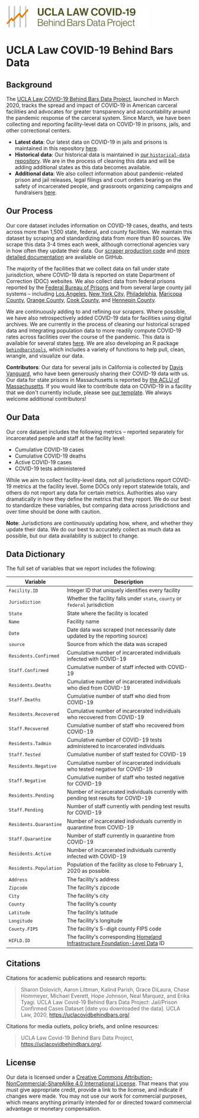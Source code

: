 
[![logo](logo.svg)](https://uclacovidbehindbars.org/)

# UCLA Law COVID-19 Behind Bars Data 

## Background 
The [UCLA Law COVID-19 Behind Bars Data Project](https://uclacovidbehindbars.org/), launched in March 2020, tracks the spread and impact of COVID-19 in American carceral facilities and advocates for greater transparency and accountability around the pandemic response of the carceral system. Since March, we have been collecting and reporting facility-level data on COVID-19 in prisons, jails, and other correctional centers. 

* **Latest data**: Our latest data on COVID-19 in jails and prisons is maintained in this repository [here](https://github.com/uclalawcovid19behindbars/data/tree/master/Adult%20Facility%20Counts).  
* **Historical data**: Our historical data is maintained in [our `historical-data` repository](https://github.com/uclalawcovid19behindbars/historical-data/tree/main/data). We are in the process of cleaning this data and will be adding additional states as this data becomes available. 
* **Additional data**: We also collect information about pandemic-related prison and jail releases, legal filings and court orders bearing on the safety of incarcerated people, and grassroots organizing campaigns and fundraisers [here](https://docs.google.com/spreadsheets/u/2/d/1X6uJkXXS-O6eePLxw2e4JeRtM41uPZ2eRcOA_HkPVTk/edit#gid=1641553906). 

## Our Process  
Our core dataset includes information on COVID-19 cases, deaths, and tests across more than 1,500 state, federal, and county facilities. We maintain this dataset by scraping and standardizing data from more than 80 sources. We scrape this data 3-4 times each week, although correctional agencies vary in how often they update their data. Our [scraper production code](https://github.com/uclalawcovid19behindbars/covid19_behind_bars_scrapers) and [more detailed documentation](https://uclalawcovid19behindbars.github.io/covid19-behind-bars-public-docs/scraper_documentation/) are available on GitHub. 

The majority of the facilities that we collect data on fall under state jurisdiction, where COVID-19 data is reported on state Department of Correction (DOC) websites. We also collect data from federal prisons reported by the [Federal Bureau of Prisons](https://www.bop.gov/coronavirus/) and from several large county jail systems – including [Los Angeles](https://lasd.org/covid19updates/), [New York City](https://www.nychealthandhospitals.org/correctionalhealthservices/), [Philadelphia](https://www.phila.gov/programs/coronavirus-disease-2019-covid-19/testing-and-data/#/philadelphia-prisons-covid-19-data), [Maricopa County](https://www.maricopa.gov/5574/COVID-19-in-County-Jails), [Orange County](https://ocsheriff.gov/about-ocsd/covid-19/covid-19-oc-jails), [Cook County](https://www.cookcountysheriff.org/covid-19-cases-at-ccdoc/), and [Hennepin County](https://www.hennepinsheriff.org/jail-warrants/jail-information/COVID-19). 

We are continuously adding to and refining our scrapers. Where possible, we have also retrospectively added COVID-19 data for facilities using digital archives. We are currently in the process of cleaning our historical scraped data and integrating population data to more readily compute COVID-19 rates across facilities over the course of the pandemic. This data is available for several states [here](https://github.com/uclalawcovid19behindbars/historical-data/tree/main/data). We are also developing an R package [`behindbarstools`](https://github.com/uclalawcovid19behindbars/behindbarstools), which includes a variety of functions to help pull, clean, wrangle, and visualize our data.  

**Contributors**: Our data for several jails in California is collected by [Davis Vanguard](https://www.davisvanguard.org/), who have been generously sharing their COVID-19 data with us. Our data for state prisons in Massachusetts is reported by [the ACLU of Massachusetts](https://data.aclum.org/sjc-12926-tracker/). If you would like to contribute data on COVID-19 in a facility that we don't currently include, please see [our template](https://docs.google.com/spreadsheets/d/1cqjCvbXuUh5aIQeJ4NRKdUwVAb4adaWTK-nBPFAj0og/edit#gid=363817589). We always welcome additional contributors! 

## Our Data 
Our core dataset includes the following metrics – reported separately for incarcerated people and staff at the facility level: 

* Cumulative COVID-19 cases 
* Cumulative COVID-19 deaths 
* Active COVID-19 cases 
* COVID-19 tests administered 

While we aim to collect facility-level data, not all jurisdictions report COVID-19 metrics at the facility level. Some DOCs only report statewide totals, and others do not report any data for certain metrics. Authorities also vary dramatically in how they define the metrics that they report. We do our best to standardize these variables, but comparing data across jurisdictions and over time should be done with caution. 

**Note**: Jurisdictions are continuously updating how, where, and whether they update their data. We do our best to accurately collect as much data as possible, but our data availability is subject to change. 

## Data Dictionary 
The full set of variables that we report includes the following: 

| Variable               | Description                                                                                                            |
|------------------------|------------------------------------------------------------------------------------------------------------------------|
| `Facility.ID`          | Integer ID that uniquely identifies every facility                                                                     |
| `Jurisdiction`         | Whether the facility falls under `state`, `county` or `federal` jurisdiction                                           |
| `State`                | State where the facility is located                                                                                    |
| `Name`                 | Facility name                                                                                                          |
| `Date`                 | Date data was scraped (not necessarily date updated by the reporting source)                                           |
| `source`               | Source from which the data was scraped                                                                                 |
| `Residents.Confirmed`  | Cumulative number of incarcerated individuals infected with COVID-19                                                   |
| `Staff.Confirmed`      | Cumulative number of staff infected with COVID-19                                                                      |
| `Residents.Deaths`     | Cumulative number of incarcerated individuals who died from COVID-19                                                   |
| `Staff.Deaths`         | Cumulative number of staff who died from COVID-19                                                                      |
| `Residents.Recovered`  | Cumulative number of incarcerated individuals who recovered from COVID-19                                              |
| `Staff.Recovered`      | Cumulative number of staff who recovered from COVID-19                                                                 |
| `Residents.Tadmin`     | Cumulative number of COVID-19 tests administered to incarcerated individuals                                           |
| `Staff.Tested`         | Cumulative number of staff tested for COVID-19                                                                         |
| `Residents.Negative`   | Cumulative number of incarcerated individuals who tested negative for COVID-19                                         |
| `Staff.Negative`       | Cumulative number of staff who tested negative for COVID-19                                                            |
| `Residents.Pending`    | Number of incarcerated individuals currently with pending test results for COVID-19                                    |
| `Staff.Pending`        | Number of staff currently with pending test results for COVID-19                                                       |
| `Residents.Quarantine` | Number of incarcerated individuals currently in quarantine from COVID-19                                               |
| `Staff.Quarantine`     | Number of staff currently in quarantine from COVID-19                                                                  |
| `Residents.Active`     | Number of incarcerated individuals currently infected with COVID-19                                                    |
| `Residents.Population` | Population of the facility as close to February 1, 2020 as possible.                                                   |
| `Address`              | The facility's address                                                                                                 |
| `Zipcode`              | The facility's zipcode                                                                                                 |
| `City`                 | The facility's city                                                                                                    |
| `County`               | The facility's county                                                                                                  |
| `Latitude`             | The facility's latitude                                                                                                |
| `Longitude   `         | The facility's longitude                                                                                               |
| `County.FIPS   `       | The facility's 5-digit county FIPS code                                                                                |
| `HIFLD.ID`             | The facility's corresponding [Homeland Infrastructure Foundation-Level Data](https://hifld-geoplatform.opendata.arcgis.com/datasets/prison-boundaries/data) ID |

## Citations

Citations for academic publications and research reports:

> Sharon Dolovich, Aaron Littman, Kalind Parish, Grace DiLaura, Chase Hommeyer,  Michael Everett, Hope Johnson, Neal Marquez, and Erika Tyagi. UCLA Law Covid-19 Behind Bars Data Project: Jail/Prison Confirmed Cases Dataset [date you downloaded the data]. UCLA Law, 2020, https://uclacovidbehindbars.org/.

Citations for media outlets, policy briefs, and online resources:

> UCLA Law Covid-19 Behind Bars Data Project, https://uclacovidbehindbars.org/.

## License 
Our data is licensed under a [Creative Commons Attribution-NonCommercial-ShareAlike 4.0 International License](https://creativecommons.org/licenses/by-nc-sa/4.0/). That means that you must give appropriate credit, provide a link to the license, and indicate if changes were made. You may not use our work for commercial purposes, which means anything primarily intended for or directed toward commercial advantage or monetary compensation. 
